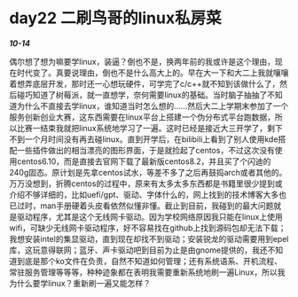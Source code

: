 # day22 二刷鸟哥的linux私房菜

***10-14***

偶尔想了想为嘛要学linux，装逼？倒也不是，换两年前的我或许是这个理由，现在时代变了。真要说理由，倒也不是什么高大上的。早在大一下和大二上我就嚷嚷着想弄底层开发，那时还一心想玩硬件，可学完了c/c++就不知到该做什么了，然后碰巧知道了树莓派，就一直想学，奈何需要linux的基础。当时脑子抽抽了不知道为什么不直接去学linux，谁知道当时怎么想的......然后大二上学期末参加了一个服务创新创业大赛，这东西需要在linux平台上搭建一个伪分布式平台跑数据，所以比赛一结束我就把linux系统地学习了一遍。这时已经是接近大三开学了，剩下不到一个月时间没有再去碰linux。直到开学后，在bilibili上看到了别人使用kde搭配一些插件做出的相当漂亮的图形界面，于是就捡起了centos，不过这次没有使用centos6.10，而是直接去官网下载了最新版centos8.2，并且买了个闪迪的240g固态。原计划是先拿centos试水，等差不多了之后再鼓捣arch或者其他的。万万没想到，折腾centos的过程中，原来有太多太多东西都是书籍里很少提到或介绍不够详细的，比如uefi/gpt、驱动、字体什么的，网上找到的技术博客大多也已过时，man手册硬着头皮看依然似懂非懂。截止到目前，我碰到的最大问题就是驱动程序，尤其是这个无线网卡驱动。因为学校网络原因我只能在linux上使用wifi，可缺少无线网卡驱动程序，好不容易找在github上找到源码包却无法下载；我想安装intel的集显驱动，直到现在却找不到驱动；安装锐龙的驱动需要用到epel库，这玩意得联网；蓝牙、声卡驱动吧到目前为止是由gnome提供的，我还不知道到底是那个ko文件在负责，自然不知道如何管理；还有系统语系、开机流程、常驻服务管理等等等，种种迹象都在表明我需要重新系统地刷一遍Linux，所以我为什么要学linux？重新刷一遍又能怎样？

